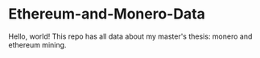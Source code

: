 # Ethereum-and-Monero-Data
Hello, world! This repo has all data about my master's thesis: monero and ethereum mining. 
